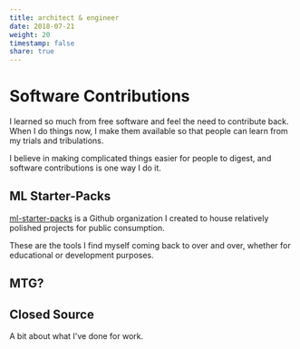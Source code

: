 ```yaml
---
title: architect & engineer
date: 2018-07-21
weight: 20
timestamp: false
share: true
---
```


# Software Contributions
I learned so much from free software and feel the need to contribute back.
When I do things now, I make them available so that people can learn from my trials and tribulations.

I believe in making complicated things easier for people to digest, and software contributions is one way I do it.

## ML Starter-Packs
[ml-starter-packs][org] is a Github organization I created to house relatively polished projects for public consumption.

These are the tools I find myself coming back to over and over, whether for educational or development purposes.

## MTG?

## Closed Source

A bit about what I've done for work.

[org]: https://github.com/ml-starter-packs

